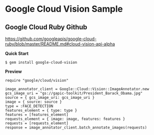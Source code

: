 # Google Cloud Vision Sample

## Google Cloud Ruby Github
https://github.com/googleapis/google-cloud-ruby/blob/master/README.md#cloud-vision-api-alpha

**Quick Start**

```
$ gem install google-cloud-vision
```

**Preview**

```
require "google/cloud/vision"

image_annotator_client = Google::Cloud::Vision::ImageAnnotator.new
gcs_image_uri = "gs://gapic-toolkit/President_Barack_Obama.jpg"
source = { gcs_image_uri: gcs_image_uri }
image = { source: source }
type = :FACE_DETECTION
features_element = { type: type }
features = [features_element]
requests_element = { image: image, features: features }
requests = [requests_element]
response = image_annotator_client.batch_annotate_images(requests)
```
